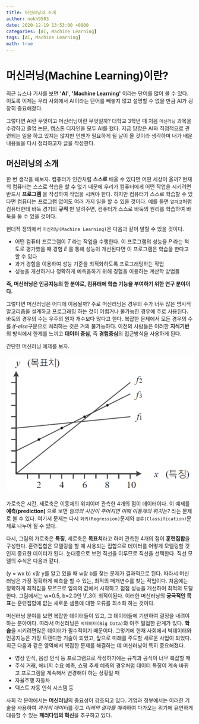 ```yaml
---
title: 머신러닝의 소개
author: nokh9503
date: 2020-12-19 13:53:00 +0800
categories: [AI, Machine Learning]
tags: [AI, Machine Learning]
math: true
---
```


# 머신러닝(Machine Learning)이란?

최근 뉴스나 기사를 보면 **'AI'**, **'Machine Learning'** 이라는 단어를 많이 볼 수 있다. 이토록 이제는 우리 사회에서 AI이라는 단어를 빼놓지 않고 설명할 수 없을 만큼 AI가 굉장히 중요해졌다.  

그렇다면 AI란 무엇이고 머신러닝이란 무엇일까? 대학교 3학년 때 처음 `머신러닝` 과목을 수강하고 졸업 논문, 캡스톤 디자인을 모두 AI를 했다. 지금 당장은 AI와 직접적으로 관련되는 일을 하고 있지는 않지만 언젠가 필요하게 될 날이 올 것이라 생각하며 내가 배운 내용들을 다시 정리하고자 글을 작성한다.


## 머신러닝의 소개

한 번 생각을 해보자. 컴퓨터가 인간처럼 **스스로** 배울 수 있다면 어떤 세상이 올까? 현재의 컴퓨터는 스스로 학습을 할 수 없기 때문에 우리가 컴퓨터에게 어떤 작업을 시키려면 반드시 **프로그램** 을 작성하여 작업을 시켜야 한다. 하지만 컴퓨터가 스스로 학습할 수 있다면 컴퓨터는 프로그램 없이도 여러 가지 일을 할 수 있을 것이다. 예를 들면 `알파고`처럼 컴퓨터한테 바둑 경기의 **규칙** 만 알려주면, 컴퓨터가 스스로 바둑의 원리를 학습하여 바둑을 둘 수 있을 것이다.

현대적 정의에서 `머신러닝(Machine Learning)`은 다음과 같이 말할 수 있을 것이다.

- 어떤 컴퓨터 프로그램이 _T_ 라는 작업을 수행한다. 이 프로그램의 성능을 _P_ 라는 척도로 평가했을 때 경험 _E_ 를 통해 성능이 개선된다면 이 프로그램은 학습을 한다고 할 수 있다
- 과거 경험을 이용하여 성능 기준을 최적화하도록 프로그래밍하는 작업
- 성능을 개선하거나 정확하게 예측을하기 위해 경험을 이용하는 계산학 방법들

**즉, 머신러닝은 인공지능의 한 분야로, 컴퓨터에 학습 기능을 부여하기 위한 연구 분야이다.**

그렇다면 머신러닝은 어디에 이용될까? 주로 머신러닝은 경우의 수가 너무 많은 명시적 알고리즘을 설계하고 프로그래밍 하는 것이 어렵거나 불가능한 경우에 주로 사용된다. 바둑의 경우의 수는 우주의 원자 개수보다 많다고 한다. 복잡한 문제에서 모든 경우의 수를 *if-else*구문으로 처리하는 것은 거의 불가능하다. 이전의 사람들은 이러한 **지식기반**의 방식에서 한계를 느끼고 **데이터 중심**, 즉 **경험중심**의 접근방식을 사용하게 된다.

간단한 머신러닝 예제를 보자.

![간단한 예제](/assets/img/ai/ml/그림1.png)

가로축은 시간, 세로축은 이동체의 위치이며 관측한 4개의 점이 데이터이다. 이 예제를 **예측(prediction)** 으로 보면 *임의의 시간이 주어지면 이때 이동체의 위치는?* 라는 문제로 볼 수 있다. 여기서 문제는 다시 `회귀(Regression)`문제와 `분류(Classification)`문제로 나누어 질 수 있다.

다시, 그림의 가로축은 **특징**, 세로축은 **목표치**라고 하며 관측한 4개의 점이 **훈련집합**을 구성한다. 훈련집합은 모델링을 할 때 사용되는 집합으로 데이터를 어떻게 모델링할 것인지 중요한 데이터가 된다. 눈대중으로 보면 직선을 이루므로 직선을 선택한다. 직선 모델의 수식은 다음과 같다.

\(y = wx  b\) x랑 y를 알고 있을 때 w랑 b를 찾는 문제가 결과적으로 된다. 따라서 머신러닝은 가장 정확하게 예측을 할 수 있는, 최적의 매개변수를 찾는 작업이다. 처음에는 정확하게 최적값을 모르므로 임의의 값에서 시작하고 점점 성능을 개선하여 최적의 도달한다. 그림에서는 w=0.5, b=2.0인 \f_3이 최적이된다. 이러한 머신러닝의 **궁극적인 목표**는 훈련집합에 없는 새로운 샘플에 대한 오류를 최소화 하는 것이다.

머신러닝 분야를 보면 복잡한 데이터들이 있고, 그 데이터들에 기반하여 결정을 내려야 하는 분야이다. 따라서 머신러닝은 `빅데이터(Big Data)`와 아주 밀접한 관계가 있다. **학습**을 시키려면많은 데이터가 필수적이기 때문이다. 그렇기에 현재 사회에서 빅데이터와 인공지능은 가장 트렌디한 기술이 되었고, 앞으로 미래를 주도할 새로운 사업이 되었다. 최근 다음과 같은 영역에서 복잡한 문제를 해결하는 데 머신러닝이 특히 중요해졌다.

- 영상 인식, 음성 인식 등 프로그램으로 작성하기에는 규칙과 공식이 너무 복잡할 때
- 주식 거래, 에너지 수요 예측, 쇼핑 추세 예측의 경우처럼 데이터 특징이 계속 바뀌고 프로그램을 계속해서 변경해야 하는 상황일 때
- 자율주행 자동차
- 텍스트 자동 인식 시스템 등

사회 각 분야에서는 **머신러닝**의 중요성이 강조되고 있다. 기업과 정부에서는 이러한 기술을 사용하여 *과거의 데이터*를 갖고 *미래의 결과를 예측*하여 다가오는 위기에 유연하게 대응할 수 있는 **패러다임의 혁신**을 추구하고 있다.

